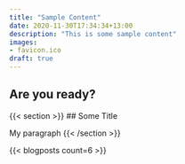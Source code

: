 ```yaml
---
title: "Sample Content"
date: 2020-11-30T17:34:34+13:00
description: "This is some sample content"
images:
- favicon.ico
draft: true
---
```

<style>
.main-image {
  background-position: center;
  background-size: cover;
  background-image: url(/images/hero.jpg)
}
</style>
<section class="hero is-large is-dark main-image">
  <div class="hero-body">
    <div class="container has-text-centered">
      <h2 class="title is-1">Are you ready?</h2>
    </div>
  </div>
</section>
{{< section >}}
## Some Title

My paragraph
{{< /section >}}

{{< blogposts count=6 >}}